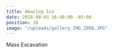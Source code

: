 ```yaml
---
title: Amazing Ice
date: 2018-08-03 16:48:00 -05:00
position: 18
image: "/uploads/gallery_IMG_2956.JPG"
---
```


Mass Excavation